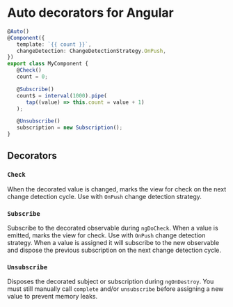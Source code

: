 # Auto decorators for Angular

```ts
@Auto()
@Component({
   template: `{{ count }}`,
   changeDetection: ChangeDetectionStrategy.OnPush,
})
export class MyComponent {
   @Check()
   count = 0;

   @Subscribe()
   count$ = interval(1000).pipe(
      tap((value) => this.count = value + 1)
   );

   @Unsubscribe()
   subscription = new Subscription();
}
```

## Decorators

### `Check`

When the decorated value is changed, marks the view for check on the next change detection cycle. Use with `OnPush` change detection strategy.

### `Subscribe`

Subscribe to the decorated observable during `ngDoCheck`. When a value is emitted, marks the view for check. Use with `OnPush` change detection strategy.
When a value is assigned it will subscribe to the new observable and dispose the previous subscription on the next change detection cycle.

### `Unsubscribe`

Disposes the decorated subject or subscription during `ngOnDestroy`. You must still manually call `complete` and/or `unsubscribe` before assigning a new value to prevent memory leaks.
